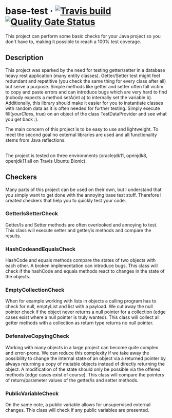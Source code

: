 # base-test &middot; [![Travis build](https://api.travis-ci.com/Mixermachine/base-test.svg?branch=master)](https://travis-ci.com/Mixermachine/base-test) [![Quality Gate Status](https://sonarcloud.io/api/project_badges/measure?project=Mixermachine_base-test&metric=alert_status)](https://sonarcloud.io/dashboard?id=Mixermachine_base-test)

This project can perform some basic checks for your Java project so you don't have to, making it possible to reach a 100% test coverage.

## Description
This project was sparked by the need for testing getter/setter in a database heavy rest application (many entity classes).
Getter/Setter test might feel redundant and repetitive (you check the same thing for every class after all) but serve a purpose. 
Simple methods like getter and setter often fall victim to copy and paste errors and can introduce bugs which are very hard to find (nobody expects a method setA(int a) to internally set the variable b).
Additionally, this library should make it easier for you to instantiate classes with random data as it is often needed for further testing.
Simply execute fill(*yourClass*, true) on an object of the class TestDataProvider and see what you get back :).

The main concern of this project is to be easy to use and lightweight.
To meet the second goal no external libraries are used and all functionality stems from Java reflections.

<br/>
The project is tested on three environments (oraclejdk11, openjdk8, openjdk11 all on Travis Ubuntu Bionic).

## Checkers
Many parts of this project can be used on their own, but I understand that you simply want to get done with the annoying base test stuff.
Therefore I created checkers that help you to quickly test your code.

### GetterIsSetterCheck
Getter/Is and Setter methods are often overlooked and annoying to test.
This class will execute setter and getter/is methods and compare the results.

### HashCodeandEqualsCheck
HashCode and equals methods compare the states of two objects with each other. A broken implementation can introduce bugs.
This class will check if the hashCode and equals methods react to changes in the state of the objects.

### EmptyCollectionCheck
When for example working with lists in objects a calling program has to check for null, emptyList and list with a payload.
We cut away the null pointer check if the object never returns a null pointer for a collection (edge cases exist where a null pointer is truly wanted).
This class will collect all getter methods with a collection as return type returns no null pointer.

### DefensiveCopyingCheck
Working with many objects in a large project can become quite complex and error-prone.
We can reduce this complexity if we take away the possibility to change the internal state of an object via a returned pointer by always returning a copy of mutable objects instead of directly returning the object.
A modification of the state should only be possible via the offered methods (edge cases exist of course).
This class will compare the pointers of return/parameter values of the getter/is and setter methods.

### PublicVariableCheck
On the same note, a public variable allows for unsupervised external changes.
This class will check if any public variables are presented.
